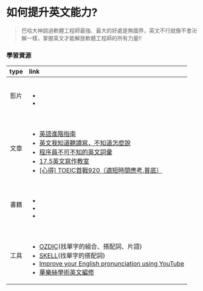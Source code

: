 # 如何提升英文能力? 

> 巴哈大神說過軟體工程師最強、最大的好處是無國界，英文不行就像不會卍解一樣，掌握英文才能解放軟體工程師的所有力量!!
### 學習資源

|  type       |   link                                                               |
| :----------: | :-----------------------------------------------------                    |
| 影片    | <br><ul><li> []()</li><li>[]()</li></ul>                                         |
| 文章    | <br><ul><li>[英語進階指南](https://github.com/byoungd/English-level-up-tips)</li><li>[英文我知道聽讀寫，不知道怎麼說](https://yschen25.blogspot.com/2021/08/howtospeakenglish.html)</li><li>[程序員不可不知的英文詞彙](https://www.kancloud.cn/haixu926611/study-english/112096)</li><li>[17.5英文寫作教室](https://www.instagram.com/_seventeen.5/)</li><li>[[心得] TOEIC首戰920（適短時間應考.普底）](https://www.ptt.cc/bbs/TOEIC/M.1376693151.A.0CC.html)</li></ul>|
| 書籍    | <br><ul><li> []()</li><li>[]()</li><li>[]()</li></ul>         |
| 工具    | <br><ul><li>[OZDIC](https://ozdic.com/)(找單字的組合、搭配詞、片語)</li><li> [SKELL](https://skell.sketchengine.eu/#home?lang=en)(找單字的搭配詞)</li><li>[Improve your English pronunciation using YouTube](https://youglish.com/)</li><li>[華樂絲學術英文編修](https://www.editing.tw/?network=g&campaignid=1476798951&adgroupid=56945224077&match=b&k=%E8%8B%B1%E6%96%87%E7%B7%A8%E4%BF%AE&d=m&placement&utm_source=google&utm_medium=cpc&utm_content=branded_responsive&gclid=EAIaIQobChMIqdCn4IO6-AIVxMKWCh2vGQEVEAAYAiAAEgLL3fD_BwE)</li></ul>         |
